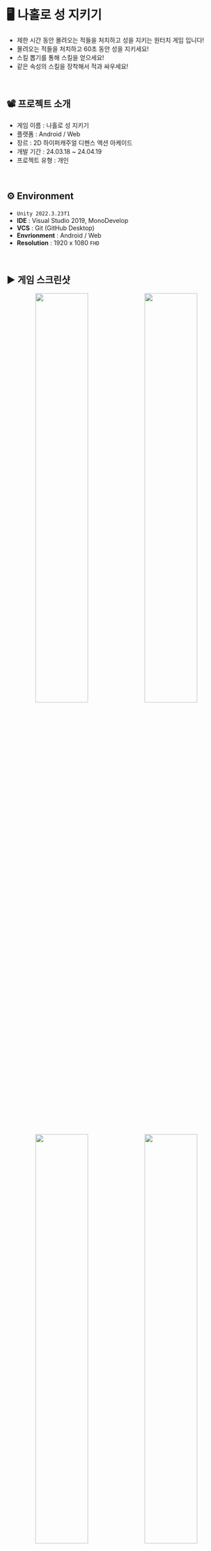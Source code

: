 # 🖥️ 나홀로 성 지키기

+ 제한 시간 동안 몰려오는 적들을 처치하고 성을 지키는 원터치 게임 입니다!
+ 몰려오는 적들을 처치하고 60초 동안 성을 지키세요!
+ 스킬 뽑기를 통해 스킬을 얻으세요!
+ 같은 속성의 스킬을 장착해서 적과 싸우세요!
<br/>

## 📽️ 프로젝트 소개
 - 게임 이름 : 나홀로 성 지키기
 - 플랫폼 : Android / Web
 - 장르 : 2D 하이퍼캐주얼 디펜스 액션 아케이드
 - 개발 기간 : 24.03.18 ~ 24.04.19
 - 프로젝트 유형 : 개인
<br/>

## ⚙️ Environment

- `Unity 2022.3.23f1`
- **IDE** : Visual Studio 2019, MonoDevelop
- **VCS** : Git (GitHub Desktop)
- **Envrionment** : Android / Web
- **Resolution** : 1920 x 1080 `FHD`
<br/>

## ▶️ 게임 스크린샷

<p align="center">
  <img src="https://github.com/JaeMinNa/CastleDefence2D/assets/149379194/3f839016-1a7c-4c2d-ac4e-a139f88fdbee" width="49%"/>
  <img src="https://github.com/JaeMinNa/CastleDefence2D/assets/149379194/2da0e46b-8a1d-449d-badf-f9cfe755f746" width="49%"/>
</p>
<p align="center">
  <img src="https://github.com/JaeMinNa/CastleDefence2D/assets/149379194/512405f5-034a-48bf-b8e9-bcbd533b567f" width="49%"/>
  <img src="https://github.com/JaeMinNa/CastleDefence2D/assets/149379194/6388d81d-0f0e-45b2-9bbd-c1090f8dbf23" width="49%"/>
</p>
<p align="center">
  <img src="https://github.com/JaeMinNa/CastleDefence2D/assets/149379194/43425d4d-311c-4cb3-a646-a9def38e52c1" width="49%"/>
  <img src="https://github.com/JaeMinNa/CastleDefence2D/assets/149379194/1107054e-59a9-4e60-b3d2-9096fe7f9cd5" width="49%"/>
</p>
<br/>

## 🔳 와이어 프레임
![image](https://github.com/JaeMinNa/CastleDefence2D/assets/149379194/e4e6cb5f-0754-496b-8b76-ab81b40c503b)
![image](https://github.com/JaeMinNa/CastleDefence2D/assets/149379194/946f7205-8b3d-4dd3-bf66-185bb4ddce80)


## 🧩 클라이언트 구조

### GameManager
![image](https://github.com/JaeMinNa/CastleDefence2D/assets/149379194/82d943a9-0013-4c2d-a27c-590612208480)

### Enemy
![image](https://github.com/JaeMinNa/CastleDefence2D/assets/149379194/751c8abd-d84f-4597-b9d7-98ec8e6784eb)


## ✏️ 구현 기능

### 1. 상태 패턴 구현
<img src="https://github.com/JaeMinNa/CastleDefence2D/assets/149379194/76266ccb-1def-47b6-adbb-e9cc4239b6f7" width="50%"/>

#### 구현 이유
- 다양한 상태를 가진 Player와 Enemy 움직임 구현
- 끊임없이 독립적으로 행동해야 함
- 유연한 상태 관리로 필요에 따라 상태를 추가하거나 수정이 가능해야 함

#### 구현 방법
- IState 인터페이스 : 구체적인 상태 클래스로 연결할 수 있도록 설정
```C#
public interface IEnemyState
{
    void Handle(EnemyController controller);
}
``` 
​
- Context 스크립트 : 클라이언트가 객체의 내부 상태를 변경할 수 있도록 요청하는 인터페이스를 정의
```C#
public void Transition()
{
    CurrentState.Handle(_enemyController);
}

public void Transition(IEnemyState state)
{
    CurrentState = state;
    CurrentState.Handle(_enemyController);
}
```
​
- State 스크립트 : 각 State를 정의, State 변경 조건 설정
```C#
// Start문과 동일하게 사용
public void Handle(EnemyController enemyController)
{
    if (!_enemyController)
        _enemyController = enemyController;

    Debug.Log("Idle 상태 시작");   
    _idleTime = 3f;
    _time = 0;

    StartCoroutine(COUpdate());
}

// Update문과 동일하게 사용
IEnumerator COUpdate()
{
  while (true)
  {
  	// 각각의 상태 변환 조건 설정
	if(_enemyController.Ishit)
    	{
		_enemyController.HitStart();
		break;
	}
	if(_enemyController.IsAttack)
	{
		_enemyController.AttackStart();
		break;
	}
    
      yield return null;
  }
}
```
<br/>

### 2. 롱클릭 구현
<img src="https://github.com/JaeMinNa/CastleDefence2D/assets/149379194/c8ad82a6-fc10-4605-ab7f-51881792969d" width="50%"/>

#### 구현 이유
- 버튼 클릭 시, Player의 방향 전환과 스킬 사용을 위해

#### 구현 방법
- Event Trigger 추가
<img src="https://github.com/JaeMinNa/CastleDefence2D/assets/149379194/cb78fd39-4f33-44ce-bfe8-83270f0f34e6" width="50%"/>

- Pointer Up, Pointer Down 추가
<img src="https://github.com/JaeMinNa/CastleDefence2D/assets/149379194/3ea32d49-2703-488b-b375-1f12fed014f2" width="50%"/>

- 스크립트 작성
```C#
public float minClickTime = 1; // 최소 클릭시간
private float _clickTime; // 클릭 중인 시간
private bool _isClick; // 클릭 중인지 판단 

// 버튼 클릭이 시작했을 때
public void ButtonDown()
{
	_isClick = true;
}

// 버튼 클릭이 끝났을 때
public void ButtonUp()
{
	_isClick = false;

	if (_clickTime >= minClickTime)
	{
		Debug.Log("스킬 발동!");
	}
}

private void Update()
{
	if (_isClick)
	{
		_clickTime += Time.deltaTime;
	}
	else
	{
		_clickTime = 0;
	}
}
```

- 버튼 연결
<img src="https://github.com/JaeMinNa/CastleDefence2D/assets/149379194/e4c67f5b-08eb-4b59-86e6-00d52e57e5c3" width="50%"/>
<br/>
<br/>

### 3. ObjectPool 구현
<img src="https://github.com/JaeMinNa/CastleDefence2D/assets/149379194/d578aac4-d786-4216-acca-ad1abbc2cfe1" width="50%"/>

#### 구현 이유
- 미리 생성한 프리팹을 파괴하지 않고, 재사용해서 최적화를 위해
- 프리팹의 Instantiate, Destroy 함수 사용을 줄이기 위해
- Enemy, Skill, Item 등 생성과 파괴를 반복하는 프리팹에 적용

#### 구현 방법
- ObjectPoolManager로 ObjectPool들을 관리
- Size만큼 미리 프리팹을 생성하고, 선입선출인 Queue 자료구조로 순차적으로 SetActive(true) 실행
```C#
public GameObject SpawnFromPool(string tag)
{
    if (!PoolDictionary.ContainsKey(tag))
        return null;

    GameObject obj = PoolDictionary[tag].Dequeue();
    PoolDictionary[tag].Enqueue(obj);

    return obj;
}
```
<br/>

### 4. SpawnSystem 구현
<img src="https://github.com/JaeMinNa/CastleDefence2D/assets/149379194/22d48439-f734-463e-b729-c700c63a21c0" width="50%"/>

#### 구현 이유
- 인스펙터 창에서 Stage 별, 적의 종류와 Spawn 시간을 설정하기 위해
- 각각 Stage 마다, 직접 난이도를 설정하기 위해

#### 구현 방법
- SpawnSystem 생성
<img src="https://github.com/JaeMinNa/CastleDefence2D/assets/149379194/b14f46a4-933a-4f6d-ac97-cabd09477da4" width="50%"/>

- 인스펙터 창에서 Stage 정보를 입력할 수 있도록, struct를 Serializable로 직렬화
<img src="https://github.com/JaeMinNa/CastleDefence2D/assets/149379194/f2ff9c46-db91-4570-baa5-34b5674559d2" width="50%"/>

```C#
[System.Serializable]
public struct StageInfo
{
	public int Stage;
	public string[] enemys; // enemy + 생성되는 시간 입력 ex) "Snail 5"
}
public List<StageInfo> Stages;
```
<br/>

- 입력한 Stage 정보를 Split 함수로 문자열을 자르고 적 랜덤 Spawn
```C#
private void Start()
{
	_currentStage = GameManager.I.DataManager.GameData.Stage;
	for (int i = 0; i < Stages[_currentStage - 1].enemys.Length; i++)
	{
		string[] words = Stages[_currentStage - 1].enemys[i].Split(' ');
		_enemy = words[0];
		_spawnTime = int.Parse(words[1]);
		
		StartCoroutine(COSpawnEnemy(_enemy, _spawnTime));
	}
}

IEnumerator COSpawnEnemy(string enemy, int time)
{
	while (true)
	{
		yield return new WaitForSeconds(time);
		
		int random = Random.Range(0, 2);

		if (random == 0) GameManager.I.ObjectPoolManager.ActivePrefab(enemy, _spawnLeft.position);
		else GameManager.I.ObjectPoolManager.ActivePrefab(enemy, _spawnRigth.position);
	}
}
```
<br/>

### 5. Skill 구현
<img src="https://github.com/JaeMinNa/CastleDefence2D/assets/149379194/f72e2a16-0a57-4236-8bd4-0fbe8b81e356" width="50%"/>

#### 구현 이유
- Melee, Ranged, Area Skill 구현

#### 구현 방법
- Melee Skill 공격 시, AttackCollider를 SetActive(true)해서 적 데미지 적용
<img src="https://github.com/JaeMinNa/CastleDefence2D/assets/149379194/904a0dae-134a-4fe4-8e45-1f945244f163" width="50%"/>

```C#
private void OnTriggerEnter2D(Collider2D collision)
{
	if(collision.CompareTag("Enemy"))
	{
	    Vector2 _dir = collision.transform.position - _playerController.transform.position;
	    collision.transform.GetComponent<EnemyController>().Ishit = true;
	
	    if(transform.CompareTag("MeleeCollider"))
	    {
		collision.transform.GetComponent<EnemyController>().Hp -= _playerController.Atk;
	    }
	}
}
```
<br/>

- Ranged Skill, Areak Skill 공격 시, Physics2D.OverlapCircleAll로 주위 범위의 콜라이더를 감지해서 적 데미지 적용

```C#
private void Targetting()
{
	int layerMask = (1 << _layerMask);  // Layer 설정
	_targets = Physics2D.OverlapCircleAll(transform.position - new Vector3(0, 2, 0), 2f, layerMask);
	
	for (int i = 0; i < _targets.Length; i++)
	{
	    _targets[i].gameObject.GetComponent<EnemyController>().Hp -= _player.GetComponent<PlayerController>().Atk;
	}
}
```
<br/>

- Areak Skill 공격 시, Interval 초 간격으로 Count 수 만큼 반복

```C#
IEnumerator COShootAreaSkill(SkillData areaSkillData)
{
	int count = 0;
	while (true)
	{
	    count++;
	    GameManager.I.ObjectPoolManager.ActivePrefab(areaSkillData.Tag, transform.position);
	
	    if (count == areaSkillData.Count) break;
	    yield return new WaitForSeconds(areaSkillData.Interval);
	}
}
```
<br/>

- Areak Skill 공격 시, 주위 범위 내, 랜덤으로 생성하고 아래로 이동하도록 구현

```C#
private void Start()
{
	float random = Random.Range(_player.transform.position.x - _areaSkillData.Range, _player.transform.position.x + _areaSkillData.Range);
	_startPos = new Vector3(random, 10f, 0);
	transform.position = _startPos;
}

private void Update()
{
    transform.position += new Vector3(0, -_areaSkillData.Speed, 0) * Time.deltaTime;
}
```
<br/>

### 6. 화살 포물선 운동 구현
<img src="https://github.com/JaeMinNa/CastleDefence2D/assets/149379194/4d1cd27c-466f-4028-a8d7-31bf6e131532" width="50%"/>

#### 구현 이유
- 성의 좌우 자동 공격을 위해
- 중력의 영향을 받는 자연스러운 화살 구현을 위해

#### 구현 방법
- 화살에 Rigdbody와 Collider 추가
<img src="https://github.com/JaeMinNa/CastleDefence2D/assets/149379194/7cc79412-ae01-4f19-8bc6-ce8fc8c4fdc8" width="50%"/>

- 스크립트 작성

```C#
public float _power;

private void Start()
{
	_rigidbody.AddForce(transform.right * _power, ForceMode2D.Impulse);
}

private void Update()
{
	transform.right = _rigidbody.velocity;
}
```
<br/>

### 7. 인벤토리 구현
<img src="https://github.com/JaeMinNa/CastleDefence2D/assets/149379194/003244f9-06c6-4b2b-8425-c0736d6f2e14" width="50%"/>

#### 구현 이유
- 보유한 Skill의 목록을 확인하기 위해

#### 구현 방법
- Scroll View와 Grid Layout Group을 추가
<img src="https://github.com/JaeMinNa/CastleDefence2D/assets/149379194/cafe7146-32eb-4a68-85b9-7e8350698158" width="50%"/>

- Inventory 스크립트 작성

```C#
private void UpdateMeleeSKillInventory()
{
	// Inventory 초기화
	for (int i = 0; i < _meleeSlotContent.transform.childCount; i++)
	{
		_skillInventorySlot = _meleeSlotContent.transform.GetChild(i).GetComponent<SkillInventorySlot>();
		_skillInventorySlot.SkillEmpty();
	}

	// Inventory Slot
	for (int i = 0; i < _skills.Count; i++)
	{
		_meleeSlotContent.transform.GetChild(i).transform.GetChild(0).GetComponent<Image>().sprite = Resources.Load<Sprite>(_skills[i].IconPath);
		_skillInventorySlot = _meleeSlotContent.transform.GetChild(i).GetComponent<SkillInventorySlot>();
		_skillInventorySlot.SkillText(_skills[i]);
	}
}
```
<br/>

### 8. 뽑기 구현
<img src="https://github.com/JaeMinNa/CastleDefence2D/assets/149379194/483c5efc-7427-4d66-89db-670cc19b0517" width="50%"/>  

#### 구현 이유
- Skill의 Rank 별, 뽑기 확률 적용을 위해

#### 구현 방법
- Random.Range 함수를 사용해서 1 ~ 100의 자연수 중, 랜덤하게 가지고와서 랭크에 따라 뽑기 확률을 설정
- Random.Range 함수를 사용해서 0 ~ 2 의 자연수 중, 랜덤하게 가지고와서 Melee, Ranged, Area 스킬을 결정
- while문을 사용해서 결정된 Rank가 나올때까지 반복하도록 구현
- S Rank : 10%, A Rank : 25%, B Rank : 65% 적용

```C#
public void SkillIInfoButton()
{
int length = _dataWrapper.SkillData.Length;
int random1 = Random.Range(0, 3); // Skill Type
int random2 = Random.Range(1, 101); // Rank

if(random1 == 0) // Melee
{
    while (true)
    {
	int random3 = Random.Range(0, length);
	if (_dataWrapper.SkillData[random3].Type != SkillData.SkillType.Melee) continue;

	if(_dataWrapper.SkillData[random3].Rank == SkillData.SkillRank.S)
	{
	    if (random2 >= 1 && random2 <= 10)
	    {
		_getSkillData = _dataWrapper.SkillData[random3];
		break;
	    }
	    else continue;
	}
	else if(_dataWrapper.SkillData[random3].Rank == SkillData.SkillRank.A)
	{
	    if (random2 >= 11 && random2 <= 35) // A
	    {
		_getSkillData = _dataWrapper.SkillData[random3];
		break;
	    }
	    else continue;
	}
	else
	{
	    if (random2 >= 36 && random2 <= 100) // B
	    {
		_getSkillData = _dataWrapper.SkillData[random3];
		break;
	    }
	    else continue;
	}
    }
}
```
<br/>

  
### 9. Json 데이터 저장 기능 구현
<img src="https://github.com/JaeMinNa/CastleDefence2D/assets/149379194/12a93236-5aec-475e-8d3f-9fac1e874fc1" width="50%"/> 

#### 구현 이유
- 게임 데이터를 자동으로 저장하는 기능을 구현하기 위해
- 유니티에서 JSON Utility 클래스를 사용해서 오브젝트 데이터를 쉽게 다룰 수 있기 때문에

#### 구현 방법
- 인스펙터 창에서 데이터를 확인 또는 수정이 가능하도록 데이터 class를 Serializable로 직렬화

```C#
using System.IO;

[System.Serializable]
public class GameData
{
    [Header("GameData")]
    public int Satge = 1;
    public int Coin = 0;
    public int SkillDrawCount = 0;

    [Header("Sound")]
    public float BGMVolume = 0;
    public float SFXVolume = 0;
}
```
<br/>

- 데이터를 저장, 불러오기 하는 함수 작성

```C#
[ContextMenu("To Json Data")] // 컴포넌트 메뉴에 아래 함수를 호출하는 To Json Data 라는 명령어가 생성됨
void SaveGameDataToJson()
{
	// Android나 WebGL 플랫폼에서는 persistentDataPath 경로를 사용해야 함
	if (Application.platform == RuntimePlatform.WebGLPlayer || Application.platform == RuntimePlatform.Android)
	{
	    string jsonData = JsonUtility.ToJson(GameData, true);
	    string path = Path.Combine(Application.persistentDataPath, "GameData.json");
	    File.WriteAllText(path, jsonData);
	}
	// 유니티 에디터
	else
	{
	    string jsonData = JsonUtility.ToJson(GameData, true);
	    string path = Path.Combine(Application.dataPath, "GameData.json");
	    File.WriteAllText(path, jsonData);
	}
}

[ContextMenu("From Json Data")]
void LoadGameDataFromJson()
{
	// Android나 WebGL 플랫폼에서는 persistentDataPath 경로를 사용해야 함
	if(Application.platform == RuntimePlatform.WebGLPlayer || Application.platform == RuntimePlatform.Android)
	{
	    string path = Path.Combine(Application.persistentDataPath, "GameData.json");
	    string jsonData = File.ReadAllText(path);
	    GameData = JsonUtility.FromJson<GameData>(jsonData);
	}
	// 유니티 에디터
	else
	{
	    string path = Path.Combine(Application.dataPath, "GameData.json");
	    string jsonData = File.ReadAllText(path);
	    GameData = JsonUtility.FromJson<GameData>(jsonData);
	}
}
```
<br/>

- 인스펙터 창에서 수정된 데이터 저장, 불러오기
<img src="https://github.com/JaeMinNa/CastleDefence2D/assets/149379194/3cb23f65-b22e-428b-af06-df8b4e58907d" width="50%"/> 
<br/>
<br/>

### 10. Admob 보상형 광고 구현
<img src="https://github.com/JaeMinNa/CastleDefence2D/assets/149379194/05fd840c-4f81-4f16-910b-cda374eb84e0" width="50%"/> 

#### 구현 이유
- 유저가 돈을 지불하지 않아도 광고를 시청하면 Coin을 얻거나, 게임을 더 플레이 할 수 있는 기회를 얻게하기 위해
- 유저들이 광고를 시청함으로써, 게임의 수익화를 실현하기 위해

#### 구현 방법
- Google Admob에서 보상형 광고 생성
- Unity plugin을 설치 후, 프로젝트에 Import
- 테스트 ID와 광고 ID를 적용해서 스크립트 작성

```C#
private void start()
{
	#if UNITY_ANDROID
		if (IsTestMode) _adUnitId = "ca-app-pub-3940256099942544/5224354917"; // 테스트용 ID
		else _adUnitId = ""; // 광고 ID
	#elif UNITY_IPHONE
		_adUnitId = "ca-app-pub-3940256099942544~1458002511"; // 테스트용 ID
	#else
		_adUnitId = "unused";
	#endif

MobileAds.Initialize((InitializationStatus initStatus) => { });

public void LoadRewardedAd()
{
	if (_rewardedAd != null)
	{
	    _rewardedAd.Destroy();
	    _rewardedAd = null;
	}

	var adRequest = new AdRequest();

	RewardedAd.Load(_adUnitId, adRequest, (RewardedAd ad, LoadAdError error) =>
	{
		if (error != null || ad == null)
		{
		    Debug.LogError("Rewarded ad failed to load an ad " +
				   "with error : " + error);
		    return;
		}

		Debug.Log("Rewarded ad loaded with response : " + ad.GetResponseInfo());

		_rewardedAd = ad;
		RegisterEventHandlers(_rewardedAd);
		ShowRewardedAd();
	});
}

public void ShowRewardedAd()
{
	if (_rewardedAd != null && _rewardedAd.CanShowAd())
	{
	    _rewardedAd.Show((Reward reward) =>
	    {
		// 광고 보상 입력
	    });
	}
}

private void RegisterEventHandlers(RewardedAd ad)
{
	ad.OnAdPaid += (AdValue adValue) => { };
	ad.OnAdImpressionRecorded += () => { };
	ad.OnAdClicked += () => { };
	ad.OnAdFullScreenContentOpened += () => { };
	ad.OnAdFullScreenContentClosed += () => { };
	// 광고 불러오기를 실패했을 때
	ad.OnAdFullScreenContentFailed += (AdError error) =>
	{
	    LoadRewardedAd();
	};
}
```
<br/>

## 💥 트러블 슈팅

### 1. ObjectPool을 이용한 최적화

#### 프리팹 생성, 파괴로 구현
- 간단하고 직관적으로 구현 가능
- 반복적인 프리팹 생성, 삭제로 성능 저하 초래
- 적절한 메모리 관리 방법 필요
```C#
IEnumerator COShootAreaSkill(SkillData areaSkillData)
{
	int count = 0;
	while (true)
	{
		count++;
		Instantiate(_skillPrefab, transform.position, Quaternion.identity);
		
		if (count == 10) break;
		yield return new WaitForSeconds(0.3f);
	}
}
```

#### ObjectPool로 개선
- 프리팹 생성, 파괴를 하지 않음
- 객체를 미리 생성해서 재사용 → 메모리 최적화 가능

##### ObjectPoolManager
```C#
public void ActivePrefab(string poolName, Vector3 startPosition)
{
	_prefab = ObjectPool.SpawnFromPool(poolName);
	_prefab.transform.position = startPosition;
	_prefab.SetActive(true);
}
```

##### ObjectPool
```C#
public GameObject SpawnFromPool(string tag)
{
	if (!PoolDictionary.ContainsKey(tag))
	    return null;
	
	GameObject obj = PoolDictionary[tag].Dequeue();
	PoolDictionary[tag].Enqueue(obj);
	
	return obj;
}
```

#### 결과
- 초당 프레임 개선 (175 FPS → 190 FPS)
<p align="center">
  <img src="https://github.com/JaeMinNa/CastleDefence2D/assets/149379194/8b98b7a0-3c0e-44e7-8e1e-4938261f9303" width="49%"/>
  <img src="https://github.com/JaeMinNa/CastleDefence2D/assets/149379194/5cdbe562-bf27-483d-a7e6-454fa790ea5c" width="49%"/>
</p>

- 프리팹의 생성,파괴 대신 모두 ObjectPool을 적용해서 최적화 완료
<br/>


### 2. ObjectPool 사용 시, OnEnable를 오브젝트 초기화
<img src="https://github.com/JaeMinNa/CastleDefence2D/assets/149379194/12ec91d2-b3d9-485b-aa63-565721640b80" width="50%"/>

#### Start문 사용
- ObjectPool로 재사용할 때, 정상적으로 동작하지 않음
- Start문의 내용이 재실행되지 않음
- 오브젝트 활성화 될 때 마다, 초기화 해야함
 
```C#
private void Start()
{
	_enemyStateContext = new EnemyStateContext(this);
	
	_walkState = gameObject.AddComponent<EnemyWalkState>();
	_hitState = gameObject.AddComponent<EnemyHitState>();
	_attackState = gameObject.AddComponent<EnemyAttackState>();
	Animator = gameObject.transform.GetChild(0).GetComponent<Animator>();
	Rigdbody = GetComponent<Rigidbody2D>();
	
	Hp = EnemyData.Hp;
	Ishit = false;
	IsAttack = false;
	
	_enemyStateContext.Transition(_walkState);
}
```

#### OnEnable문 사용
- 오브젝트 활성화 시, Start문 내용은 실행되지 않고, 최초 1회만 실행
- OnEnable문 -> Start문 순으로 실행

```C#
private void Start()
{
	_enemyStateContext = new EnemyStateContext(this);
	
	_walkState = gameObject.AddComponent<EnemyWalkState>();
	_hitState = gameObject.AddComponent<EnemyHitState>();
	_attackState = gameObject.AddComponent<EnemyAttackState>();
	Animator = gameObject.transform.GetChild(0).GetComponent<Animator>();
	Rigdbody = GetComponent<Rigidbody2D>();
	
	Hp = EnemyData.Hp;
	Ishit = false;
	IsAttack = false;
	
	_enemyStateContext.Transition(_walkState);
}

private void OnEnable()
{
	if(_enemyStateContext != null)
	{
	    Hp = EnemyData.Hp;
	    _enemyStateContext.Transition(_walkState);
	}
}
```

#### 결과
- ObjectPool로 프리팹의 재사용 시, 오브젝트가 활성화 될 때마다 코드를 실행 가능
<img src="https://github.com/JaeMinNa/CastleDefence2D/assets/149379194/f676082d-c675-4104-98fb-fbc3d7bd8715" width="50%"/> 
<br/>


### 1. Input System을 이용한 Player 이동 개선
<img src="https://github.com/JaeMinNa/Ocean_Bloom/assets/149379194/401b8466-c112-43e6-ab26-1a410670b324" width="50%"/>

#### Input 클래스로 Player 이동 구현
- 간편하고 직관적으로 구현 가능
- Update 문에서 매 프레임 실행하기 때문에 성능에 영향
```C#
private void FixedUpdate()
{
	float moveHorizontal = Input.GetAxis("Horizontal");
	float moveVertical = Input.GetAxis("Vertical");
	
	Vector3 movement = new Vector3(moveHorizontal, 0f, moveVertical);
	_rigidbody.AddForce(movement * speed);
}
```

#### Input System으로 개선
- 입력 이벤트에 대한 바인딩 및 처리를 쉽게 구성
- Update문에서 매 프레임 실행할 필요가 없음
- 다양한 입력 장치를 지원
```C#
public void OnMoveInput(InputAction.CallbackContext context)
{
	if (context.phase == InputActionPhase.Performed)
	{
	    _curMovementInput = context.ReadValue<Vector2>();
	}
	else if (context.phase == InputActionPhase.Canceled)
	{
	    _curMovementInput = Vector2.zero;
	}
}

private void Move()
{
	Vector3 dir = transform.forward * _curMovementInput.y + transform.right * _curMovementInput.x;
	dir *= MoveSpeed;
	dir.y = _rigidbody.velocity.y;
	
	_rigidbody.velocity = dir;
}
```

#### 결과
- 복잡한 입력 시스템이나 다중 입력 조합을 유연하게 처리
<br/>

### 2. Physics.Raycast를 이용한 총기 구현 개선
<img src="https://github.com/JaeMinNa/Ocean_Bloom/assets/149379194/d736e5a7-8aca-4f6b-b4af-56039f537bb6" width="50%"/>

#### 총알 프리팹을 생성해서 총기 구현
- 실제와 같은 총알 속도, 탄도학 등 적용 가능
- 실제와 유사하게 적용하는 것이 어려움
- 적절한 메모리 관리 방법 필요
```C#
private void Fire()
{
	Instantiate(bullet, transform.position, Quaternion.identity);
}
```

#### Physics.Raycast로 개선
- 총알 프리팹을 생성할 필요가 없음
- 즉각적으로 대상의 정보를 읽어 올 수 있음
- 별도의 메모리 관리 방법이 필요 없음
```C#
if (Physics.Raycast(Camera.main.transform.position, Camera.main.transform.forward, out _hitInfo, 50f))
{
	Debug.Log(_hitInfo.transform.name);
}
```

#### 결과
- 초당 프레임 개선 (63 FPS → 73 FPS)
<p align="center">
  <img src="https://github.com/JaeMinNa/Ocean_Bloom/assets/149379194/5b4e21fc-eaef-4272-986f-ec634f077708" width="49%"/>
  <img src="https://github.com/JaeMinNa/Ocean_Bloom/assets/149379194/dee9851e-ed68-4e00-80ca-6c9db30fc122" width="49%"/>
</p>
<br/>

### 3. ObjectPool을 이용한 총기 탄피 구현 개선

#### 프리팹 생성, 파괴로 총기 탄피 구현
- 간단하고 직관적으로 구현 가능
- 반복적인 프리팹 생성, 삭제로 성능 저하 초래
- 적절한 메모리 관리 방법 필요
```C#
private void Fire()
{
	Instantiate(_bulletEffectObj, transform.position, Quaternion.identity);
}
```

#### ObjectPool로 개선
- 프리팹 생성, 파괴를 하지 않음
- 객체를 미리 생성해서 재사용 → 메모리 최적화 가능

##### ObjectPoolManager
```C#
public void GunEffect(string poolName ,Vector3 startPosition, Quaternion rotation)
{
	_bulletEffectObj = ObjectPool.SpawnFromPool(poolName);
	
	_bulletEffectObj.transform.position = startPosition;
	_bulletEffectObj.transform.rotation = rotation;
	//RangedAttackController attackController = obj.GetComponent<RangedAttackController>();
	//attackController.InitializeAttack(direction, attackData, this);
	
	_bulletEffectObj.SetActive(true);
	StartCoroutine(COGunEffectInactive());
}

IEnumerator COGunEffectInactive()
{
	GameObject obj = _bulletEffectObj;
	
	yield return new WaitForSeconds(0.5f);
	obj.SetActive(false);
}
```

##### ObjectPool
```C#
public GameObject SpawnFromPool(string tag)
{
	if (!PoolDictionary.ContainsKey(tag))
	    return null;
	
	GameObject obj = PoolDictionary[tag].Dequeue();
	PoolDictionary[tag].Enqueue(obj);
	
	return obj;
}
```
![image](https://github.com/JaeMinNa/Ocean_Bloom/assets/149379194/558554b0-f1c7-4bd5-b0d0-334c68ce8041)

#### 결과
- 초당 프레임 개선 (50 FPS → 76 FPS)
<p align="center">
  <img src="https://github.com/JaeMinNa/Ocean_Bloom/assets/149379194/e02299d0-c341-4ce3-9006-d945f44c5431" width="49%"/>
  <img src="https://github.com/JaeMinNa/Ocean_Bloom/assets/149379194/3b3c0f06-0d57-4f9f-ad4a-7f0070b47a9e" width="49%"/>
</p>
<br/>

### 4. 상태 패턴을 이용한 적과 동료 구현
<img src="https://github.com/JaeMinNa/Ocean_Bloom/assets/149379194/86cd872d-3d7e-4dba-94c8-5e29f8b92a86" width="50%"/>

#### 문제 상황
- 적과 동료의 독립적인 움직임을 구현하기 위한 방법이 필요

#### 해결 방안
##### 조건문과 스위치문 사용
- 간단하고 직관적으로 구현 가능
- 행동이 많다면 코드가 복잡해짐
##### 상태 패턴
- 새로운 상태 추가가 쉬움
- 확장성이 용이
  
#### 의견 결정
##### 상태 패턴으로 구현
- 특정 조건에 따라 각각 다른 행동을 할 수 있음
- 특정 행동을 추가해도 유지 관리가 용이
<br/>

### 5. Physics.OverlapSphere를 이용한 Targetting 구현
<img src="https://github.com/JaeMinNa/Ocean_Bloom/assets/149379194/dbfc5b0a-af38-477d-a89c-63363e19549d" width="50%"/>

#### 문제 상황
- 동료와 적의 단체 전투 요소를 위해 Targetting 방법이 필요

#### 해결 방안
##### BoxCollider로 IsTrigger 범위 설정
- 간단하게 구현 가능
##### Physics.OverlapSphere를 사용
<img src="https://github.com/JaeMinNa/Ocean_Bloom/assets/149379194/3187c4ed-2000-44df-b310-79ad0154658f" width="50%"/>

- 특정 범위 내의 적이나 동료 판별 가능
- 코루틴 함수로 일정 시간 반복해서 사용해야 함

```C#
private void Targetting()
{
	int layerMask = (1 << _layerMask);	// Layer 설정
	_targets = Physics.OverlapSphere(transform.position, 50f, layerMask);
}
```
 
#### 의견 결정
##### Physics.OverlapSphere로 구현
- BoxCollider 사용 시, 총기 구현에서 사용한 Physics.Raycast가 BoxCollider를 먼저 인식해서 적을 인식할 수 없음
- 범위 내에서 가장 가까운 적이나 동료를 지정 가능
<br/>

### 6. PlayerPrefs를 이용한 데이터 저장 기능 구현
<img src="https://github.com/JaeMinNa/Ocean_Bloom/assets/149379194/a1088497-fab3-4f63-87fd-7a9184a5a1b2" width="50%"/>

#### 문제 상황
- Player의 정보와 배의 위치를 저장할 수 있는 간단한 저장 방법 필요

#### 해결 방안
##### PlayerPrefs 사용
- 유니티에서 제공하는 기능으로 직관적으로 간단하게 사용 가능

```C#
public void DataSave()
{
	// Player 정보 저장
	PlayerPrefs.SetFloat("SaveHp", _playerConditions.Health.CurValue);
	PlayerPrefs.SetInt("SaveCurrentBullet", _playerController.GunController.CurrentGun.CurrentBulletCount);
	PlayerPrefs.SetInt("SaveCoin", _playerController.CurrentCoin);
}

public void DataLoad()
{
	// Player 정보 불러오기
	_playerConditions.Health.CurValue = PlayerPrefs.GetFloat("SaveHp");
	_playerController.GunController.CurrentGun.CurrentBulletCount = PlayerPrefs.GetInt("SaveCurrentBullet");
	_playerController.CurrentCoin = PlayerPrefs.GetInt("SaveCoin") ;
}
```

##### 직렬화 및 파일 저장 사용
- 안전하고 속도가 매우 빠름
##### 데이터베이스 사용
- 대규모 데이터를 저장하고 관리에 적합

#### 의견 결정
##### PlayerPrefs로 구현
- 간단한 정보만 저장하면 되기 때문에 로컬 저장이 맞다고 판단
- 간단하게 사용할 수 있기 때문에 단순한 게임 진행도는 PlayerPrefs로 충분히 구현 가능
<br/>


## 👩‍👦‍👦 유저 테스트
 - 유저 테스트 기간 : 24.02.21 ~ 24.02.28
<br/>

<img src="https://github.com/JaeMinNa/Ocean_Bloom/assets/149379194/e23a933a-2f65-4024-881a-20619a0d3ac5" width="50%"/>
<br/>
<br/>



## 📋 프로젝트 회고
### 잘한 점
 - 유저 테스트를 통해, 피드백을 받고 수정 작업 진행
 - ObjectPool을 통해, 최적화 진행
 - 상태 패턴 구현
<br/>

### 한계
- 전체적인 최적화 진행 부족
- 배, 파도 유료 에셋의 사용법을 제대로 숙지 못함
- 방치형 보상 기능의 로컬 시간 저장
- 게임의 목적성, 컨텐츠 부족으로 흥미가 떨어짐
- PlayerPrefs를 이용한 저장의 보완이 필요
<br/>

### 소감
유료 에셋 사용, 최적화 진행, 유저 피드백 경험 등 처음으로 시도한 것들이 많아서 의미가 깊은 프로젝트였습니다. 최적화 진행에서는 완벽하다고 볼 수는 없지만, 다음 프로젝트에서 더욱 잘할 수 있을 거라는 자신감을 가질 수 있었습니다. 다른 조들에 비해서 인원 수가 많이 부족했지만, 그만큼 정말 많은 것들을 배울 수 있었습니다.
  
